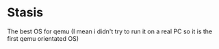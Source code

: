 # Stasis
The best OS for qemu (I mean i didn't try to run it on a real PC so it is the first qemu orientated OS)
